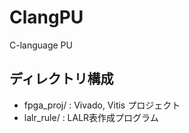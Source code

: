 # ClangPU

C-language PU

## ディレクトリ構成

- fpga_proj/ : Vivado, Vitis プロジェクト
- lalr_rule/ : LALR表作成プログラム

